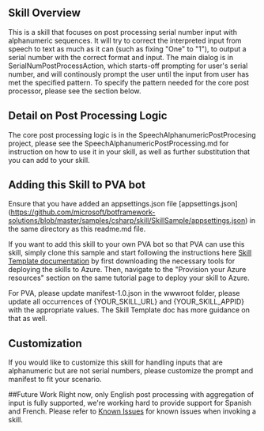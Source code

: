 ## Skill Overview
This is a skill that focuses on post processing serial number input with alphanumeric sequences. It will try to correct the interpreted input from speech to text as much as it can (such as fixing "One" to "1"), to output a serial number with the correct format and input. 
The main dialog is in SerialNumPostProcessAction, which starts-off prompting for user's serial number, and will continously prompt the user until the input from user has met the specified pattern. 
To specify the pattern needed for the core post processor, please see the section below.

## Detail on Post Processing Logic
The core post processing logic is in the SpeechAlphanumericPostProcesing project, please see the SpeechAlphanumericPostProcessing.md for instruction on how to use it in your skill, as well as further substitution that you can add to your skill.

## Adding this Skill to PVA bot
Ensure that you have added an appsettings.json file [appsettings.json] (https://github.com/microsoft/botframework-solutions/blob/master/samples/csharp/skill/SkillSample/appsettings.json) in the same directory as this readme.md file. 

If you want to add this skill to your own PVA bot so that PVA can use this skill, simply clone this sample and start following the instructions here [Skill Template documentation](https://microsoft.github.io/botframework-solutions/skills/tutorials/create-skill/csharp/2-download-and-install/) by first downloading the necessary tools for deploying the skills to Azure. 
Then, navigate to the "Provision your Azure resources" section on the same tutorial page to deploy your skill to Azure.

For PVA, please update manifest-1.0.json in the wwwroot folder, please update all occurrences of {YOUR_SKILL_URL} and {YOUR_SKILL_APPID} with the appropriate values. The Skill Template doc has more guidance on that as well.

## Customization
If you would like to customize this skill for handling inputs that are alphanumeric but are not serial numbers, please customize the prompt and manifest to fit your scenario.

##Future Work
Right now, only English post processing with aggregation of input is fully supported, we're working hard to provide support for Spanish and French.
Please refer to [Known Issues](https://microsoft.github.io/botframework-solutions/help/known-issues/#http-500-error-when-invoking-a-skill) for known issues when invoking a skill.